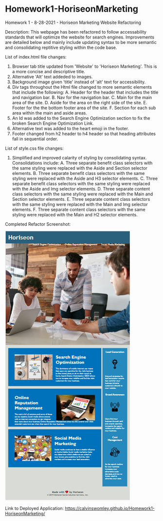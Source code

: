 # Homework1-HoriseonMarketing
Homework 1 - 8-28-2021 - Horiseon Marketing Website Refactoring

Description: This webpage has been refactored to follow accessability standards that will optimize the website for search engines. Improvements are detailed below and mainly include updating syntax to be more semantic and consolidating reptitive styling within the code base.


List of index.html file changes:
1. Browser tab title updated from 'Website' to 'Horiseon Marketing'. This is a more concise and descriptive title.
2. Alternative 'Alt' text addeded to images.
3. Background image given 'title' instead of 'alt' text for accessibility.
4. Div tags throughout the Html file changed to more semantic elements that include the following:
    A. Header for the header that includes the title and navigation bar.
    B. Nav for the navigation bar.
    C. Main for the main area of the site.
    D. Aside for the area on the right side of the site.
    E. Footer for the the bottom footer area of the site.
    F. Section for each sub area within the main and aside areas.
5. An Id was added to the Search Engine Optimization section to fix the broken Search Engine Optimization Link.
6. Alternative text was added to the heart emoji in the footer.
7. Footer changed from h2 header to h4 header so that heading attributes fall in sequential order.

List of style.css file changes:
1. Simplified and improved calarity of styling by consolidating syntax. Consolidations include:
    A. Three separate benefit class selectors with the same styling were replaced with the Aside and Section  selector elements.
    B. Three separate benefit class selectors with the same styling were replaced with the Aside and H3 selector elements.
    C. Three separate benefit class selectors with the same styling were replaced with the Aside and Img selector elements.
    D. Three separate content class selectors with the same styling were replaced with the Main and Section selector elements.
    E. Three separate content class selectors with the same styling were replaced with the Main and Img selector elements.
    F. Three separate content class selectors with the same styling were replaced with the Main and H2 selector elements.

Completed Refactor Screenshot:

![ Completed Horiseon Marketing webpage screenshot including a header, main section, side section and footer with functioning links, images and a codebase that follows accessability standards.](./assets/images/Completed_Homework_Mock-Up_Screenshot.PNG)


Link to Deployed Application: https://calvinswomley.github.io/Homework1-HoriseonMarketing/

